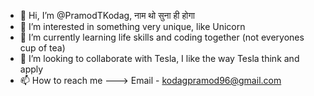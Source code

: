 - 👋 Hi, I’m @PramodTKodag, नाम थो सुना ही होगा
- 👀 I’m interested in something very unique, like Unicorn
- 🌱 I’m currently learning life skills and coding together (not everyones cup of tea)
- 💞️ I’m looking to collaborate with Tesla, I like the way Tesla think and apply
- 📫 How to reach me ---> Email - kodagpramod96@gmail.com

<!---
PramodTKodag/PramodTKodag is a ✨ special ✨ repository because its `README.md` (this file) appears on your GitHub profile.
You can click the Preview link to take a look at your changes.
--->
